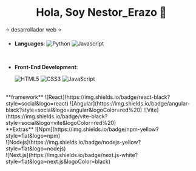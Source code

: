 <div align="center">
<h1 align="center">Hola, Soy Nestor_Erazo 👋</h1>
</div>


⭐ desarrollador web ⭐ 

<p align="center">

- **Languages**:
    ![Python](https://img.shields.io/badge/Python%20-%2314354C.svg?style=for-the-badge&logo=python&logoColor=white)
    ![Javascript](https://img.shields.io/badge/javascript-yellow?style=social&logo=javascript&logoColor=yellow)

  

<br>   
    
- **Front-End Development**:

   ![HTML5](https://img.shields.io/badge/HTML5%20-%23E34F26.svg?style=for-the-badge&logo=html5&logoColor=white)
   ![CSS3](https://img.shields.io/badge/CSS%20-%231572B6.svg?style=for-the-badge&logo=css3&logoColor=white)
   ![JavaScript](https://img.shields.io/badge/JavaScript%20-%23F7DF1E.svg?style=for-the-badge&logo=javascript&logoColor=black)

<br>
**framework**
![React](https://img.shields.io/badge/react-black?style=social&logo=react)
![Angular](https://img.shields.io/badge/angular-black?style=social&logo=angular&logoColor=red%20)
![Vite](https://img.shields.io/badge/vite-black?style=social&logo=vite&logoColor=red%20)

<br>
**Extras**
![Npm](https://img.shields.io/badge/npm-yellow?style=flat&logo=npm)<br>
![Nodejs](https://img.shields.io/badge/nodejs-yellow?style=flat&logo=nodejs)<br>
![Next.js](https://img.shields.io/badge/next.js-white?style=flat&logo=next.js&logoColor=black)





  
</p>
